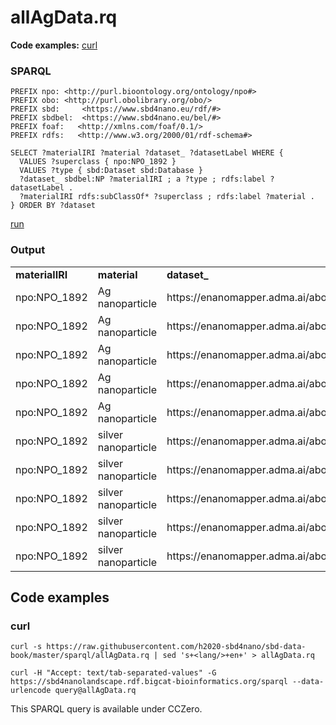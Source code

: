 # allAgData.rq

**Code examples:** [curl](#curl)

### SPARQL

```sparql
PREFIX npo: <http://purl.bioontology.org/ontology/npo#>
PREFIX obo: <http://purl.obolibrary.org/obo/>
PREFIX sbd:     <https://www.sbd4nano.eu/rdf/#>
PREFIX sbdbel:  <https://www.sbd4nano.eu/bel/#>
PREFIX foaf:   <http://xmlns.com/foaf/0.1/> 
PREFIX rdfs:   <http://www.w3.org/2000/01/rdf-schema#> 

SELECT ?materialIRI ?material ?dataset_ ?datasetLabel WHERE {
  VALUES ?superclass { npo:NPO_1892 }
  VALUES ?type { sbd:Dataset sbd:Database }
  ?dataset_ sbdbel:NP ?materialIRI ; a ?type ; rdfs:label ?datasetLabel .
  ?materialIRI rdfs:subClassOf* ?superclass ; rdfs:label ?material .
} ORDER BY ?dataset
```

[run](https://sbd4nanolandscape.rdf.bigcat-bioinformatics.org/?q=PREFIX%20npo%3A%20%3Chttp%3A%2F%2Fpurl.bioontology.org%2Fontology%2Fnpo%23%3E%0APREFIX%20obo%3A%20%3Chttp%3A%2F%2Fpurl.obolibrary.org%2Fobo%2F%3E%0APREFIX%20sbd%3A%20%20%20%20%20%3Chttps%3A%2F%2Fwww.sbd4nano.eu%2Frdf%2F%23%3E%0APREFIX%20sbdbel%3A%20%20%3Chttps%3A%2F%2Fwww.sbd4nano.eu%2Fbel%2F%23%3E%0APREFIX%20foaf%3A%20%20%20%3Chttp%3A%2F%2Fxmlns.com%2Ffoaf%2F0.1%2F%3E%20%0APREFIX%20rdfs%3A%20%20%20%3Chttp%3A%2F%2Fwww.w3.org%2F2000%2F01%2Frdf-schema%23%3E%20%0A%0ASELECT%20%3FmaterialIRI%20%3Fmaterial%20%3Fdataset_%20%3FdatasetLabel%20WHERE%20%7B%0A%20%20VALUES%20%3Fsuperclass%20%7B%20npo%3ANPO_1892%20%7D%0A%20%20VALUES%20%3Ftype%20%7B%20sbd%3ADataset%20sbd%3ADatabase%20%7D%0A%20%20%3Fdataset_%20sbdbel%3ANP%20%3FmaterialIRI%20%3B%20a%20%3Ftype%20%3B%20rdfs%3Alabel%20%3FdatasetLabel%20.%0A%20%20%3FmaterialIRI%20rdfs%3AsubClassOf*%20%3Fsuperclass%20%3B%20rdfs%3Alabel%20%3Fmaterial%20.%0A%7D%20ORDER%20BY%20%3Fdataset%0A)


### Output

<table>
  <tr>
    <td><b>materialIRI</b></td>
    <td><b>material</b></td>
    <td><b>dataset_</b></td>
  </tr>
  <tr>
    <td>npo:NPO_1892</td>
    <td>Ag nanoparticle</td>
    <td>https://enanomapper.adma.ai/about/calibrate</td>
  </tr>
  <tr>
    <td>npo:NPO_1892</td>
    <td>Ag nanoparticle</td>
    <td>https://enanomapper.adma.ai/about/nanoinformatix</td>
  </tr>
  <tr>
    <td>npo:NPO_1892</td>
    <td>Ag nanoparticle</td>
    <td>https://enanomapper.adma.ai/about/nanoreg</td>
  </tr>
  <tr>
    <td>npo:NPO_1892</td>
    <td>Ag nanoparticle</td>
    <td>https://enanomapper.adma.ai/about/nanoreg2</td>
  </tr>
  <tr>
    <td>npo:NPO_1892</td>
    <td>Ag nanoparticle</td>
    <td>https://enanomapper.adma.ai/about/riskgone</td>
  </tr>
  <tr>
    <td>npo:NPO_1892</td>
    <td>silver nanoparticle</td>
    <td>https://enanomapper.adma.ai/about/calibrate</td>
  </tr>
  <tr>
    <td>npo:NPO_1892</td>
    <td>silver nanoparticle</td>
    <td>https://enanomapper.adma.ai/about/nanoinformatix</td>
  </tr>
  <tr>
    <td>npo:NPO_1892</td>
    <td>silver nanoparticle</td>
    <td>https://enanomapper.adma.ai/about/nanoreg</td>
  </tr>
  <tr>
    <td>npo:NPO_1892</td>
    <td>silver nanoparticle</td>
    <td>https://enanomapper.adma.ai/about/nanoreg2</td>
  </tr>
  <tr>
    <td>npo:NPO_1892</td>
    <td>silver nanoparticle</td>
    <td>https://enanomapper.adma.ai/about/riskgone</td>
  </tr>
</table>

## Code examples

### curl

```shell
curl -s https://raw.githubusercontent.com/h2020-sbd4nano/sbd-data-book/master/sparql/allAgData.rq | sed 's+<lang/>+en+' > allAgData.rq

curl -H "Accept: text/tab-separated-values" -G https://sbd4nanolandscape.rdf.bigcat-bioinformatics.org/sparql --data-urlencode query@allAgData.rq
```

This SPARQL query is available under CCZero.
